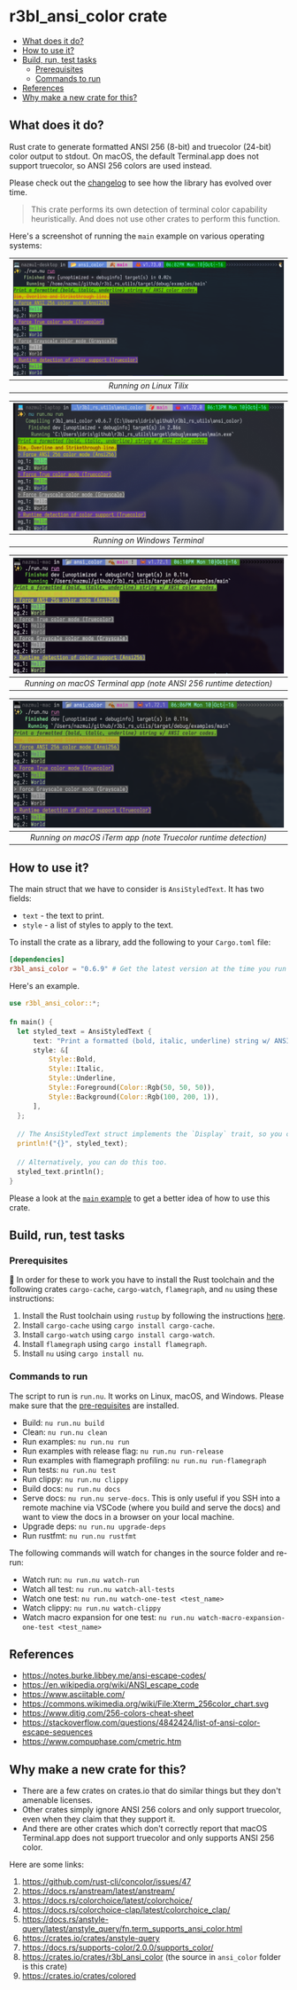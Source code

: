 # r3bl_ansi_color crate
<a id="markdown-r3bl_ansi_color-crate" name="r3bl_ansi_color-crate"></a>

<!-- TOC -->

- [What does it do?](#what-does-it-do)
- [How to use it?](#how-to-use-it)
- [Build, run, test tasks](#build-run-test-tasks)
  - [Prerequisites](#prerequisites)
  - [Commands to run](#commands-to-run)
- [References](#references)
- [Why make a new crate for this?](#why-make-a-new-crate-for-this)

<!-- /TOC -->

## What does it do?
<a id="markdown-what-does-it-do%3F" name="what-does-it-do%3F"></a>

Rust crate to generate formatted ANSI 256 (8-bit) and truecolor (24-bit) color output to stdout. On
macOS, the default Terminal.app does not support truecolor, so ANSI 256 colors are used instead.

Please check out the
[changelog](https://github.com/r3bl-org/r3bl-open-core/blob/main/CHANGELOG.md#r3bl_ansi_color)
to see how the library has evolved over time.

> This crate performs its own detection of terminal color capability heuristically. And does not
> use other crates to perform this function.

Here's a screenshot of running the `main` example on various operating systems:

| ![Linux screenshot](https://raw.githubusercontent.com/r3bl-org/r3bl-open-core/main/ansi_color/docs/screenshot_linux.png?raw=true) |
|:--:|
| *Running on Linux Tilix* |

| ![Windows screenshot](https://raw.githubusercontent.com/r3bl-org/r3bl-open-core/main/ansi_color/docs/screenshot_windows.png?raw=true) |
|:--:|
| *Running on Windows Terminal* |

| ![macOS screenshot Terminal app](https://raw.githubusercontent.com/r3bl-org/r3bl-open-core/main/ansi_color/docs/screenshot_macos_terminal_app.png?raw=true) |
|:--:|
| *Running on macOS Terminal app (note ANSI 256 runtime detection)* |

| ![macOS screenshot iTerm app](https://raw.githubusercontent.com/r3bl-org/r3bl-open-core/main/ansi_color/docs/screenshot_macos_iterm_app.png?raw=true) |
|:--:|
| *Running on macOS iTerm app (note Truecolor runtime detection)* |

## How to use it?
<a id="markdown-how-to-use-it%3F" name="how-to-use-it%3F"></a>

The main struct that we have to consider is `AnsiStyledText`. It has two fields:

- `text` - the text to print.
- `style` - a list of styles to apply to the text.


To install the crate as a library, add the following to your `Cargo.toml` file:

```toml
[dependencies]
r3bl_ansi_color = "0.6.9" # Get the latest version at the time you run this.
```

Here's an example.

```rust
use r3bl_ansi_color::*;

fn main() {
  let styled_text = AnsiStyledText {
      text: "Print a formatted (bold, italic, underline) string w/ ANSI color codes.",
      style: &[
          Style::Bold,
          Style::Italic,
          Style::Underline,
          Style::Foreground(Color::Rgb(50, 50, 50)),
          Style::Background(Color::Rgb(100, 200, 1)),
      ],
  };

  // The AnsiStyledText struct implements the `Display` trait, so you can do this.
  println!("{}", styled_text);

  // Alternatively, you can do this too.
  styled_text.println();
}
```

Please a look at the
[`main` example](https://github.com/r3bl-org/r3bl-open-core/blob/main/ansi_color/examples/main.rs) to get a
better idea of how to use this crate.

## Build, run, test tasks
<a id="markdown-build%2C-run%2C-test-tasks" name="build%2C-run%2C-test-tasks"></a>

### Prerequisites
<a id="markdown-prerequisites" name="prerequisites"></a>

🌠 In order for these to work you have to install the Rust toolchain and the following
crates `cargo-cache`, `cargo-watch`, `flamegraph`, and `nu` using these instructions:

1. Install the Rust toolchain using `rustup` by following the instructions
   [here](https://rustup.rs/).
1. Install `cargo-cache` using `cargo install cargo-cache`.
1. Install `cargo-watch` using `cargo install cargo-watch`.
1. Install `flamegraph` using `cargo install flamegraph`.
1. Install `nu` using `cargo install nu`.

### Commands to run
<a id="markdown-commands-to-run" name="commands-to-run"></a>

The script to run is `run.nu`. It works on Linux, macOS, and Windows. Please make sure
that the [pre-requisites](#prerequisites) are installed.

- Build: `nu run.nu build`
- Clean: `nu run.nu clean`
- Run examples: `nu run.nu run`
- Run examples with release flag: `nu run.nu run-release`
- Run examples with flamegraph profiling: `nu run.nu run-flamegraph`
- Run tests: `nu run.nu test`
- Run clippy: `nu run.nu clippy`
- Build docs: `nu run.nu docs`
- Serve docs: `nu run.nu serve-docs`. This is only useful if you SSH into a remote machine via
  VSCode (where you build and serve the docs) and want to view the docs in a browser on
  your local machine.
- Upgrade deps: `nu run.nu upgrade-deps`
- Run rustfmt: `nu run.nu rustfmt`

The following commands will watch for changes in the source folder and re-run:

- Watch run: `nu run.nu watch-run`
- Watch all test: `nu run.nu watch-all-tests`
- Watch one test: `nu run.nu watch-one-test <test_name>`
- Watch clippy: `nu run.nu watch-clippy`
- Watch macro expansion for one test: `nu run.nu watch-macro-expansion-one-test <test_name>`

## References
<a id="markdown-references" name="references"></a>

- https://notes.burke.libbey.me/ansi-escape-codes/
- https://en.wikipedia.org/wiki/ANSI_escape_code
- https://www.asciitable.com/
- https://commons.wikimedia.org/wiki/File:Xterm_256color_chart.svg
- https://www.ditig.com/256-colors-cheat-sheet
- https://stackoverflow.com/questions/4842424/list-of-ansi-color-escape-sequences
- https://www.compuphase.com/cmetric.htm

## Why make a new crate for this?
<a id="markdown-why-make-a-new-crate-for-this%3F" name="why-make-a-new-crate-for-this%3F"></a>

- There are a few crates on crates.io that do similar things but they don't amenable
  licenses.
- Other crates simply ignore ANSI 256 colors and only support truecolor, even when they
  claim that they support it.
- And there are other crates which don't correctly report that macOS Terminal.app does not
  support truecolor and only supports ANSI 256 color.

Here are some links:

1. <https://github.com/rust-cli/concolor/issues/47>
1. <https://docs.rs/anstream/latest/anstream/>
1. <https://docs.rs/colorchoice/latest/colorchoice/>
1. <https://docs.rs/colorchoice-clap/latest/colorchoice_clap/>
1. <https://docs.rs/anstyle-query/latest/anstyle_query/fn.term_supports_ansi_color.html>
1. <https://crates.io/crates/anstyle-query>
1. <https://docs.rs/supports-color/2.0.0/supports_color/>
1. <https://crates.io/crates/r3bl_ansi_color> (the source in `ansi_color` folder is this crate)
1. <https://crates.io/crates/colored>

